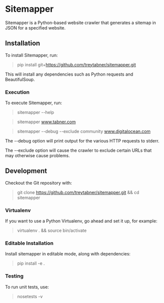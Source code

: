 # Sitemapper

Sitemapper is a Python-based website crawler that generates a sitemap in JSON for a specified website.

## Installation

To install Sitemapper, run:

> pip install git+https://github.com/treytabner/sitemapper.git

This will install any dependencies such as Python requests and BeautifulSoup.

### Execution

To execute Sitemapper, run:

> sitemapper --help

> sitemapper www.tabner.com

> sitemapper --debug --exclude community www.digitalocean.com

The --debug option will print output for the various HTTP requests to stderr.

The --exclude option will cause the crawler to exclude certain URLs that may otherwise cause problems.

## Development

Checkout the Git repository with:

> git clone https://github.com/treytabner/sitemapper.git && cd sitemapper

### Virtualenv

If you want to use a Python Virtualenv, go ahead and set it up, for example:

> virtualenv . && source bin/activate

### Editable Installation

Install sitemapper in editable mode, along with dependencies:

> pip install -e .

### Testing

To run unit tests, use:

> nosetests -v
